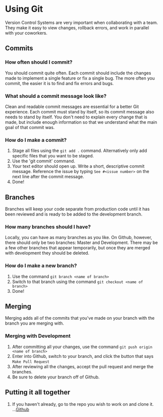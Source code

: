 # Using Git
Version Control Systems are very important when collaborating with a team. They make it easy to view changes, rollback errors, and work in parallel with your coworkers.

## Commits

### How often should I commit?
You should commit quite often. Each commit should include the changes made to implement a single feature or fix a single bug. The more often you commit, the easier it is to find and fix errors and bugs.

### What should a commit message look like?
Clean and readable commit messages are essential for a better Git experience. Each commit must stand by itself, so its commit message also needs to stand by itself. You don't need to explain every change that is made, but include enough information so that we understand what the main goal of that commit was.

### How do I make a commit?
1. Stage all files using the `git add .` command. Alternatively only add specific files that you want to be staged.
1. Use the 'git commit' command.
1. Your text editor should open up. Write a short, descriptive commit message. Reference the issue by typing `See #<issue number>` on the next line after the commit message.
1. Done!

## Branches
Branches will keep your code separate from production code until it has been reviewed and is ready to be added to the development branch.

### How many branches should I have?
Locally, you can have as many branches as you like. On Github, however, there should only be two branches: Master and Development. There may be a few other branches that appear temporarily, but once they are merged with development they should be deleted.

### How do I make a new branch?
1. Use the command `git branch <name of branch>`
1. Switch to that branch using the command `git checkout <name of branch>`
1. Done!

## Merging
Merging adds all of the commits that you've made on your branch with the branch you are merging with.

### Merging with Development
1. After committing all your changes, use the command `git push origin <name of branch>`
1. Enter into Github, switch to your branch, and click the button that says `Make Pull Request`
1. After reviewing all the changes, accept the pull request and merge the branches.
1. Be sure to delete your branch off of Github.

## Putting it all together
1. If you haven't already, go to the repo you wish to work on and clone it.
...[Github](images/1.png)
